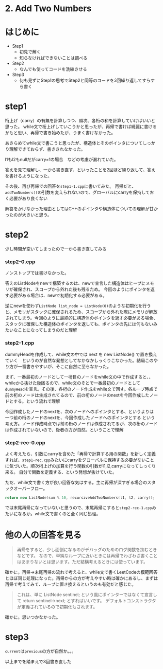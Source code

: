 # 2. Add Two Numbers
# はじめに
 - Step1
     - 初見で解く
     - 知らなければできないことは調べる
 - Step2
     - なんでも使ってコードを洗練させる
 - Step3
     - 何も見ずにStep1の思考でStep2と同等のコードを3回繰り返してすらすら書く

# step1
桁上げ（carry）の有無を計算しつつ、順次、各桁の和を計算していけばいいと思った。
while文で桁上げしていこうかと思ったが、再帰で書けば綺麗に書けるかもと思い、再帰で書き始めたが、うまく書けなかった。

あきらめてwhile文で書こうと思ったが、構造体とそのポインタについてしっかり理解できておらず、書ききれなかった。

l1もl2もnullだがcarry=1の場合　などの考慮が漏れていた。

答えを見て理解し、一から書き直す、といったことを2回ほど繰り返して、答えを書けるようになった。

その後、再び再帰での回答を`step1-1.cpp`に書いてみた。
再帰だと、`addTwoNumbers()`の引数を変えられないので、グローバルにcarryを保持しておく必要があり良くない

解答をかけなかった理由としてはC++のポインタや構造体についての理解が甘かったのが大きいと思う。

# step2
少し時間が空いてしまったので一から書き直してみる
### step2-0.cpp
ノンストップでは書けなかった。

答えのListNodeをnewで構築するのは、newで宣言した構造体はヒープにメモリが確保され、スコープから外れた後も残るため。
今回のようにポインタを返す必要がある場合は、newで初期化する必要がある。

逆にnewを使わず`ListNode list_node = ListNode(0)`のような初期化を行うと、メモリがスタックに確保されるため、スコープから外れた際にメモリが解放されてしまう。今回のように最終的に構造体のポインタを返す必要がある場合、スタックに確保した構造体のポインタを返しても、ポインタの先には何もないみたいなことになってしまうのだと理解
### step2-1.cpp
dummyHeadを作成して、while文の中では next を new ListNode() で置き換えていく　というのが自然な発想としてなかなかしっくりこなかった。結局このやり方が一番書きやすいが、そこに自然に至らなかった。

まず、一番最初のノードとして一桁目のノードをwhile文の中で作成すると、、whileから抜けた後困るので、while文のそとで一番最初のノードとして`dummyHead`を宣言。その後、各桁のノード作成をwhile文で回す。各ループ時点で前の桁のノードは生成されてるので、前の桁のノードのnextを今回作成したノードとする。という流れで理解

今回作成したノードのnextを、次のノードへのポインタとする、というよりは
一つ前の桁のノードのnextを、今回作成したノードへのポインタとする
という考え方。ノード作成時点では前の桁のノードは作成されてるが、次の桁のノードは作成されていないので、後者の方が自然。ということで理解

### step2-rec-0.cpp
よく考えたら、引数にcarryを含めた「再帰で計算する用の関数」を新しく定義すれば、`step1-rec.cpp`みたいにcarryをグローバルに保持する必要がないことに気づいた。順次桁上げの加算を行う関数の引数がl1,l2,carryになってしっくり来る。
自分で関数を定義する、という発想が抜けていた。

ただ、while文で書く方が良い回答な気はする。主に再帰が深すぎる場合のスタックオーバーフロー。

```cpp
return new ListNode(sum % 10, recursiveAddTwoNumbers(l1, l2, carry));
```
では末尾再帰になっていないと思うので、末尾再帰にすると`step2-rec-1.cpp`みたいになるか。while文で書くのと全く同じ処理。

# 他の人の回答を見る
> 再帰をすると、少し面倒になるのがデバッグのためのログ関数を挟むときなどです。
なので、単純なループに近いときには再帰でわざわざ書くことはあまりないとは思います。ただ結構考えるときには使っています。

確かに。再帰→末尾再帰の流れで考えると、while文で書くLeetCodeの模範回答とほぼ同じ処理になった。再帰からの方が考えやすい時は確かにあるし、まずは再帰で考えてみて、ループに置き換えるというのも有効だと感じた。

> これは、単に
ListNode sentinel;
という風にポインターではなくて宣言して
return sentinel->next;
とすればいいです。
デフォルトコンストラクタが定義されているので初期化もされます。

確かに。思いつかなかった。

# step3
`current`は`previous`の方が自然か。。。

以上までを踏まえで3回書き直した



